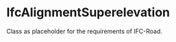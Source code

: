 IfcAlignmentSuperelevation
==========================
Class as placeholder for the requirements of IFC-Road.


